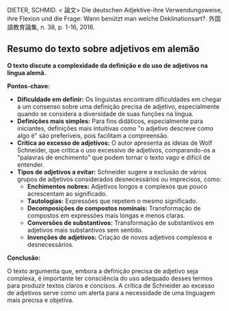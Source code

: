 DIETER, SCHMID. < 論文> Die deutschen Adjektive-ihre Verwendungsweise, ihre Flexion und die Frage: Wann benützt man welche Deklinationsart?. 外国語教育論集, n. 38, p. 1-16, 2016. 

## Resumo do texto sobre adjetivos em alemão

**O texto discute a complexidade da definição e do uso de adjetivos na língua alemã.**

**Pontos-chave:**

* **Dificuldade em definir:** Os linguistas encontram dificuldades em chegar a um consenso sobre uma definição precisa de adjetivo, especialmente quando se considera a diversidade de suas funções na língua.
* **Definições mais simples:** Para fins didáticos, especialmente para iniciantes, definições mais intuitivas como "o adjetivo descreve como algo é" são preferíveis, pois facilitam a compreensão.
* **Crítica ao excesso de adjetivos:** O autor apresenta as ideias de Wolf Schneider, que critica o uso excessivo de adjetivos, comparando-os a "palavras de enchimento" que podem tornar o texto vago e difícil de entender.
* **Tipos de adjetivos a evitar:** Schneider sugere a exclusão de vários grupos de adjetivos considerados desnecessários ou imprecisos, como:
    * **Enchimentos nobres:** Adjetivos longos e complexos que pouco acrescentam ao significado.
    * **Tautologias:** Expressões que repetem o mesmo significado.
    * **Decomposições de compostos nominais:** Transformação de compostos em expressões mais longas e menos claras.
    * **Conversões de substantivos:** Transformação de substantivos em adjetivos mais substantivos sem sentido.
    * **Invenções de adjetivos:** Criação de novos adjetivos complexos e desnecessários.

**Conclusão:**

O texto argumenta que, embora a definição precisa de adjetivo seja complexa, é importante ter consciência do uso adequado desses termos para produzir textos claros e concisos. A crítica de Schneider ao excesso de adjetivos serve como um alerta para a necessidade de uma linguagem mais precisa e objetiva.

